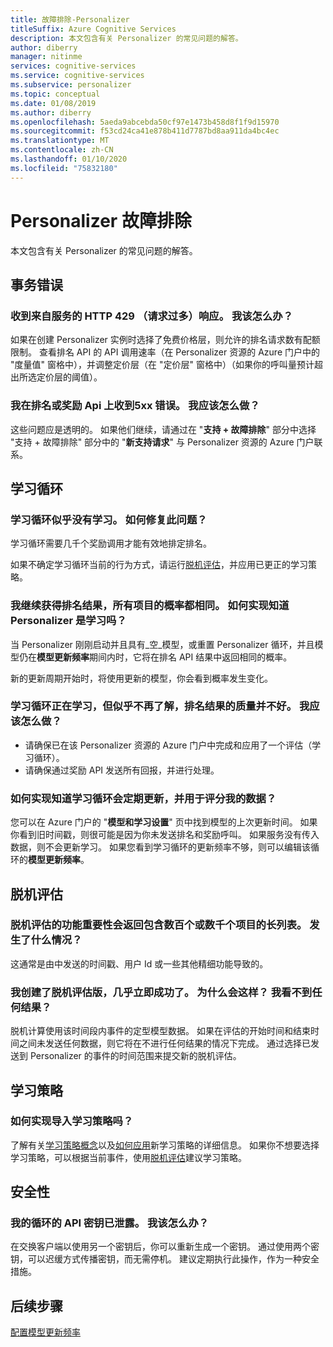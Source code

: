 ```yaml
---
title: 故障排除-Personalizer
titleSuffix: Azure Cognitive Services
description: 本文包含有关 Personalizer 的常见问题的解答。
author: diberry
manager: nitinme
services: cognitive-services
ms.service: cognitive-services
ms.subservice: personalizer
ms.topic: conceptual
ms.date: 01/08/2019
ms.author: diberry
ms.openlocfilehash: 5aeda9abcebda50cf97e1473b458d8f1f9d15970
ms.sourcegitcommit: f53cd24ca41e878b411d7787bd8aa911da4bc4ec
ms.translationtype: MT
ms.contentlocale: zh-CN
ms.lasthandoff: 01/10/2020
ms.locfileid: "75832180"
---
```

# <a name="personalizer-troubleshooting"></a>Personalizer 故障排除

本文包含有关 Personalizer 的常见问题的解答。

## <a name="transaction-errors"></a>事务错误

### <a name="i-get-an-http-429-too-many-requests-response-from-the-service-what-can-i-do"></a>收到来自服务的 HTTP 429 （请求过多）响应。 我该怎么办？

如果在创建 Personalizer 实例时选择了免费价格层，则允许的排名请求数有配额限制。 查看排名 API 的 API 调用速率（在 Personalizer 资源的 Azure 门户中的 "度量值" 窗格中），并调整定价层（在 "定价层" 窗格中）（如果你的呼叫量预计超出所选定价层的阈值）。

### <a name="im-getting-a-5xx-error-on-rank-or-reward-apis-what-should-i-do"></a>我在排名或奖励 Api 上收到5xx 错误。 我应该怎么做？

这些问题应是透明的。 如果他们继续，请通过在 "**支持 + 故障排除**" 部分中选择 "支持 + 故障排除" 部分中的 "**新支持请求**" 与 Personalizer 资源的 Azure 门户联系。


## <a name="learning-loop"></a>学习循环

<!--

### How do I import a learning policy?


-->

### <a name="the-learning-loop-doesnt-seem-to-learn-how-do-i-fix-this"></a>学习循环似乎没有学习。 如何修复此问题？

学习循环需要几千个奖励调用才能有效地排定排名。

如果不确定学习循环当前的行为方式，请运行[脱机评估](concepts-offline-evaluation.md)，并应用已更正的学习策略。

### <a name="i-keep-getting-rank-results-with-all-the-same-probabilities-for-all-items-how-do-i-know-personalizer-is-learning"></a>我继续获得排名结果，所有项目的概率都相同。 如何实现知道 Personalizer 是学习吗？

当 Personalizer 刚刚启动并且具有_空_模型，或重置 Personalizer 循环，并且模型仍在**模型更新频率**期间内时，它将在排名 API 结果中返回相同的概率。

新的更新周期开始时，将使用更新的模型，你会看到概率发生变化。

### <a name="the-learning-loop-was-learning-but-seems-to-not-learn-anymore-and-the-quality-of-the-rank-results-isnt-that-good-what-should-i-do"></a>学习循环正在学习，但似乎不再了解，排名结果的质量并不好。 我应该怎么做？

* 请确保已在该 Personalizer 资源的 Azure 门户中完成和应用了一个评估（学习循环）。
* 请确保通过奖励 API 发送所有回报，并进行处理。

### <a name="how-do-i-know-that-the-learning-loop-is-getting-updated-regularly-and-is-used-to-score-my-data"></a>如何实现知道学习循环会定期更新，并用于评分我的数据？

您可以在 Azure 门户的 "**模型和学习设置**" 页中找到模型的上次更新时间。 如果你看到旧时间戳，则很可能是因为你未发送排名和奖励呼叫。 如果服务没有传入数据，则不会更新学习。 如果您看到学习循环的更新频率不够，则可以编辑该循环的**模型更新频率**。


## <a name="offline-evaluations"></a>脱机评估

### <a name="an-offline-evaluations-feature-importance-returns-a-long-list-with-hundreds-or-thousands-of-items-what-happened"></a>脱机评估的功能重要性会返回包含数百个或数千个项目的长列表。 发生了什么情况？

这通常是由中发送的时间戳、用户 Id 或一些其他精细功能导致的。

### <a name="i-created-an-offline-evaluation-and-it-succeeded-almost-instantly-why-is-that-i-dont-see-any-results"></a>我创建了脱机评估版，几乎立即成功了。 为什么会这样？ 我看不到任何结果？

脱机计算使用该时间段内事件的定型模型数据。 如果在评估的开始时间和结束时间之间未发送任何数据，则它将在不进行任何结果的情况下完成。 通过选择已发送到 Personalizer 的事件的时间范围来提交新的脱机评估。

## <a name="learning-policy"></a>学习策略

### <a name="how-do-i-import-a-learning-policy"></a>如何实现导入学习策略吗？

了解有关[学习策略概念](concept-active-learning.md#understand-learning-policy-settings)以及[如何应用](how-to-learning-policy.md)新学习策略的详细信息。 如果你不想要选择学习策略，可以根据当前事件，使用[脱机评估](how-to-offline-evaluation.md)建议学习策略。


## <a name="security"></a>安全性

### <a name="the-api-key-for-my-loop-has-been-compromised-what-can-i-do"></a>我的循环的 API 密钥已泄露。 我该怎么办？

在交换客户端以使用另一个密钥后，你可以重新生成一个密钥。 通过使用两个密钥，可以迟缓方式传播密钥，而无需停机。 建议定期执行此操作，作为一种安全措施。


## <a name="next-steps"></a>后续步骤

[配置模型更新频率](how-to-settings.md#model-update-frequency)